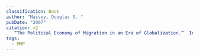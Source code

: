```yaml
---
classification: Book
author: "Massey, Douglas S. "
pubDate: "2007"
citation: >2
   “The Political Economy of Migration in an Era of Globalization.”  In Samuel Martínez (Ed.),  International Migration and Human Rights: The Global Repercussions of US Policy.  Berkeley: University of California Press.
tags:
  - MMP
---
```

